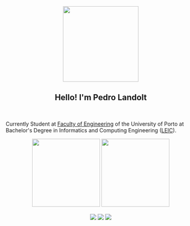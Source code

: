 <div align = "center">
<img href="center" src="https://media3.giphy.com/media/v1.Y2lkPTc5MGI3NjExYTQxYzk2NjZlMWY4MWMyODA2MGRiNmM0YmI1MGM4NzAxOTdhMDZjYiZlcD12MV9pbnRlcm5hbF9naWZzX2dpZklkJmN0PXM/ReybRIkRX6lGurRASE/giphy.gif" width="200px">
<h2 align = "center" >Hello! I'm Pedro Landolt</h2>
</div>
<br>

Currently Student at [Faculty of Engineering](https://sigarra.up.pt/feup/pt/web_page.inicial) of the University of Porto at Bachelor's Degree in Informatics and Computing Engineering ([LEIC](https://sigarra.up.pt/feup/pt/cur_geral.cur_view?pv_curso_id=22841&pv_ano_lectivo=2022)).

<div align="center">
  <img height="180em" src="https://github-readme-stats.vercel.app/api?username=PedroLandolt&show_icons=true&theme=gruvbox&include_all_commits=true&count_private=true"/>
  <img height="180em" src="https://github-readme-stats.vercel.app/api/top-langs/?username=PedroLandolt&layout=compact&langs_count=7&theme=synthwave"/>
</div>

<p align = "center">
<img align="center" src="https://img.shields.io/badge/Operating%20System-Windows-blue ?style=flat&logo=windows&logoColor=white&color=0398fc">
<img align="center" src="https://img.shields.io/badge/Tools for coding -Git-informational?style=flat&logo=Git&logoColor=white&color=fc9d03">
<img align="center" src="https://img.shields.io/badge/Editors-Visual Studio Code -informational?style=flat&logo=visual-studio-code&logoColor=white&color=ae48d4">
</p>

<!--
**PedroLandolt/PedroLandolt** is a ✨ _special_ ✨ repository because its `README.md` (this file) appears on your GitHub profile.

Here are some ideas to get you started:

- 🔭 I’m currently working on ...
- 🌱 I’m currently learning ...
- 👯 I’m looking to collaborate on ...
- 🤔 I’m looking for help with ...
- 💬 Ask me about ...
- 📫 How to reach me: ...
- 😄 Pronouns: ...
- ⚡ Fun fact: ...
-->
